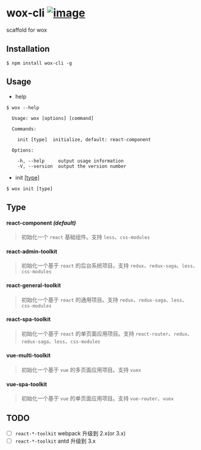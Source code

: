 # wox-cli  [![image](https://img.shields.io/npm/v/wox-cli.svg)](https://www.npmjs.com/package/wox-cli)

scaffold for wox

## Installation

```
$ npm install wox-cli -g
```

## Usage

* help

```
$ wox --help

  Usage: wox [options] [command]

  Commands:

    init [type]  initialize, default: react-component

  Options:

    -h, --help     output usage information
    -V, --version  output the version number
```

* init [[type]](#type)

```
$ wox init [type]
```

## Type

#### react-component *(default)*

> 初始化一个 `react` 基础组件。支持 `less`、`css-modules`

#### react-admin-toolkit

> 初始化一个基于 `react` 的后台系统项目。支持 `redux`、`redux-saga`、`less`、`css-modules`

#### react-general-toolkit

> 初始化一个基于 `react` 的通用项目。支持 `redux`、`redux-saga`、`less`、`css-modules`

#### react-spa-toolkit

> 初始化一个基于 `react` 的单页面应用项目。支持 `react-router`、`redux`、`redux-saga`、`less`、`css-modules`

#### vue-multi-toolkit

> 初始化一个基于 `vue` 的多页面应用项目。支持 `vuex`

#### vue-spa-toolkit

> 初始化一个基于 `vue` 的单页面应用项目。支持 `vue-router`、`vuex`

## TODO

- [ ] `react-*-toolkit` webpack 升级到 2.x(or 3.x)
- [ ] `react-*-toolkit` antd 升级到 3.x
